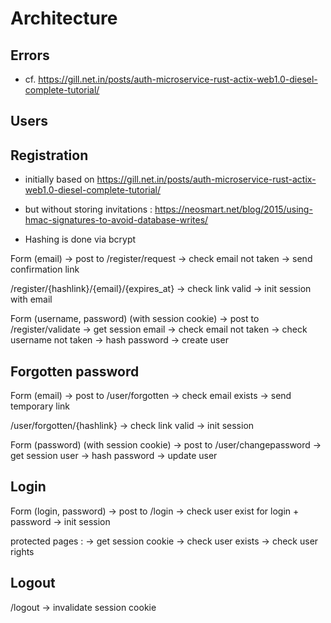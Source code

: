 # Architecture

## Errors

* cf. https://gill.net.in/posts/auth-microservice-rust-actix-web1.0-diesel-complete-tutorial/

## Users

## Registration

* initially based on https://gill.net.in/posts/auth-microservice-rust-actix-web1.0-diesel-complete-tutorial/
* but without storing invitations : https://neosmart.net/blog/2015/using-hmac-signatures-to-avoid-database-writes/

* Hashing is done via bcrypt

Form (email) -> post to
/register/request 
  -> check email not taken
  -> send confirmation link 

/register/{hashlink}/{email}/{expires_at} 
  -> check link valid 
  -> init session with email

Form (username, password) (with session cookie) -> post to
/register/validate
  -> get session email
  -> check email not taken
  -> check username not taken
  -> hash password
  -> create user

## Forgotten  password

Form (email) -> post to
/user/forgotten 
  -> check email exists
  -> send temporary link 

/user/forgotten/{hashlink}
  -> check link valid 
  -> init session

Form (password) (with session cookie) -> post to
/user/changepassword
  -> get session user
  -> hash password
  -> update user

## Login

Form (login, password) -> post to
/login
  -> check user exist for login + password
  -> init session

protected pages :
  -> get session cookie
  -> check user exists
  -> check user rights

## Logout

/logout
 -> invalidate session cookie
